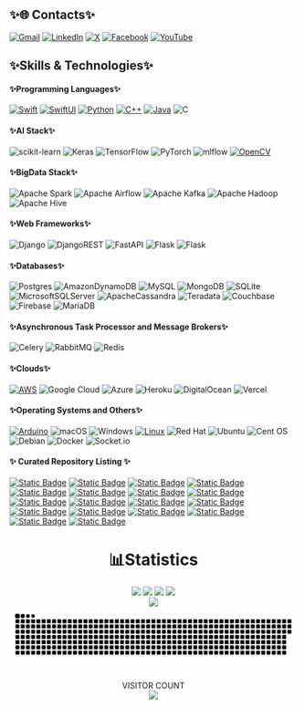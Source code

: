 ## ✨🌐 Contacts✨
[![Gmail](https://img.shields.io/badge/%20-%20Mail-black?color=14171A&labelColor=ef5350&logo=gmail&logoColor=ffffff)](mailto:ariftechinfo@gmail.com?subject=From%20GitHub&body=Hi,%20there.%20Found%20you%20from%20GitHub.)
[![LinkedIn](https://img.shields.io/badge/LinkedIn-%230077B5.svg?logo=linkedin&logoColor=white)]([https://www.linkedin.com/in/mdarifhossen/](https://www.linkedin.com/in/mdarifhossen/))
[![X](https://img.shields.io/badge/X-000000?logo=x&logoColor=white)](https://www.x.com/arifhossen/)
[![Facebook](https://img.shields.io/badge/Facebook-1877F2?logo=facebook&logoColor=white)](https://www.facebook.com/arifhossen.info)
[![YouTube](https://img.shields.io/badge/YouTube-FF0000?logo=youtube&logoColor=white)](https://www.youtube.com/@mdarifhossen)



## ✨Skills & Technologies✨
#### ✨Programming Languages✨
[![Swift](https://img.shields.io/badge/Swift-3776AB?style=for-the-badge&logo=swift&logoColor=white)]()
[![SwiftUI](https://img.shields.io/badge/SwiftUI-3776AB?style=for-the-badge&logo=swiftui&logoColor=white)]()
[![Python](https://img.shields.io/badge/Python-3776AB?style=for-the-badge&logo=python&logoColor=white)]()
[![C++](https://img.shields.io/badge/Swift-00599C?style=for-the-badge&logo=c%2B%2B&logoColor=white)]()
[![Java](https://img.shields.io/badge/SwiftUI-007396?style=for-the-badge&logo=java&logoColor=white)]()
![C](https://img.shields.io/badge/Java-%2300599C.svg?style=for-the-badge&logo=c&logoColor=white)

<!--
![PHP](https://img.shields.io/badge/php-%23777BB4.svg?style=for-the-badge&logo=php&logoColor=white)
![Rust](https://img.shields.io/badge/rust-%23000000.svg?style=for-the-badge&logo=rust&logoColor=white)
![Go](https://img.shields.io/badge/go-%2300ADD8.svg?style=for-the-badge&logo=go&logoColor=white)
![Julia](https://img.shields.io/badge/-Julia-9558B2?style=for-the-badge&logo=julia&logoColor=white)
-->
#### ✨AI Stack✨
![scikit-learn](https://img.shields.io/badge/scikit--learn-%23F7931E.svg?style=for-the-badge&logo=scikit-learn&logoColor=white)
![Keras](https://img.shields.io/badge/Keras-%23D00000.svg?style=for-the-badge&logo=Keras&logoColor=white)
![TensorFlow](https://img.shields.io/badge/TensorFlow-%23FF6F00.svg?style=for-the-badge&logo=TensorFlow&logoColor=white)
![PyTorch](https://img.shields.io/badge/PyTorch-%23EE4C2C.svg?style=for-the-badge&logo=PyTorch&logoColor=white)
![mlflow](https://img.shields.io/badge/mlflow-%23d9ead3.svg?style=for-the-badge&logo=numpy&logoColor=blue)
[![OpenCV](https://img.shields.io/badge/OpenCV-5C3EE8?style=for-the-badge&logo=opencv&logoColor=white)]()
#### ✨BigData Stack✨
![Apache Spark](https://img.shields.io/badge/Apache%20Spark-FDEE21?style=for-the-badge&logo=apachespark&logoColor=black)
![Apache Airflow](https://img.shields.io/badge/Apache%20Airflow-black?style=for-the-badge&logo=apacheairflow&logoColor=white)
![Apache Kafka](https://img.shields.io/badge/Apache%20Kafka-000?style=for-the-badge&logo=apachekafka)
![Apache Hadoop](https://img.shields.io/badge/Apache%20Hadoop-66CCFF?style=for-the-badge&logo=apachehadoop&logoColor=black)
![Apache Hive](https://img.shields.io/badge/Apache%20Hive-FDEE21?style=for-the-badge&logo=apachehive&logoColor=black)
#### ✨Web Frameworks✨
![Django](https://img.shields.io/badge/django-%23092E20.svg?style=for-the-badge&logo=django&logoColor=white)
![DjangoREST](https://img.shields.io/badge/DJANGO-REST-ff1709?style=for-the-badge&logo=django&logoColor=white&color=ff1709&labelColor=gray)
![FastAPI](https://img.shields.io/badge/FastAPI-005571?style=for-the-badge&logo=fastapi)
![Flask](https://img.shields.io/badge/flask-%23000.svg?style=for-the-badge&logo=flask&logoColor=white)
![Flask](https://img.shields.io/badge/Laravel-%23000.svg?style=for-the-badge&logo=flask&logoColor=white)
<!--
![Laravel](https://img.shields.io/badge/laravel-%23FF2D20.svg?style=for-the-badge&logo=laravel&logoColor=white)
![NodeJS](https://img.shields.io/badge/node.js-6DA55F?style=for-the-badge&logo=node.js&logoColor=white)
![Express.js](https://img.shields.io/badge/express.js-%23404d59.svg?style=for-the-badge&logo=express&logoColor=%2361DAFB)
-->
#### ✨Databases✨
![Postgres](https://img.shields.io/badge/postgres-%23316192.svg?style=for-the-badge&logo=postgresql&logoColor=white)
![AmazonDynamoDB](https://img.shields.io/badge/Amazon%20DynamoDB-4053D6?style=for-the-badge&logo=Amazon%20DynamoDB&logoColor=white)
![MySQL](https://img.shields.io/badge/mysql-%2300f.svg?style=for-the-badge&logo=mysql&logoColor=white)
![MongoDB](https://img.shields.io/badge/MongoDB-%234ea94b.svg?style=for-the-badge&logo=mongodb&logoColor=white)
![SQLite](https://img.shields.io/badge/sqlite-%2307405e.svg?style=for-the-badge&logo=sqlite&logoColor=white)
![MicrosoftSQLServer](https://img.shields.io/badge/Microsoft%20SQL%20Server-CC2927?style=for-the-badge&logo=microsoft%20sql%20server&logoColor=white)
![ApacheCassandra](https://img.shields.io/badge/cassandra-%231287B1.svg?style=for-the-badge&logo=apache-cassandra&logoColor=white)
![Teradata](https://img.shields.io/badge/Teradata-F37440?style=for-the-badge&logo=teradata&logoColor=white)
![Couchbase](https://img.shields.io/badge/Couchbase-EA2328?style=for-the-badge&logo=couchbase&logoColor=white)
![Firebase](https://img.shields.io/badge/Firebase-039BE5?style=for-the-badge&logo=Firebase&logoColor=white)
![MariaDB](https://img.shields.io/badge/MariaDB-003545?style=for-the-badge&logo=mariadb&logoColor=white)
<!--
#### Virtual Envs and Package Manager:
[![Anaconda](https://img.shields.io/badge/Anaconda-44A833?style=for-the-badge&logo=anaconda&logoColor=white)]()
![Poetry](https://img.shields.io/badge/Poetry-%233B82F6.svg?style=for-the-badge&logo=poetry&logoColor=0B3D8D)
![NPM](https://img.shields.io/badge/NPM-%23CB3837.svg?style=for-the-badge&logo=npm&logoColor=white)
![Yarn](https://img.shields.io/badge/yarn-%232C8EBB.svg?style=for-the-badge&logo=yarn&logoColor=white)
-->
#### ✨Asynchronous Task Processor and Message Brokers✨
![Celery](https://img.shields.io/badge/celery-%23a9cc54.svg?style=for-the-badge&logo=celery&logoColor=ddf4a4)
![RabbitMQ](https://img.shields.io/badge/Rabbitmq-FF6600?style=for-the-badge&logo=rabbitmq&logoColor=white)
![Redis](https://img.shields.io/badge/redis-%23DD0031.svg?style=for-the-badge&logo=redis&logoColor=white)
#### ✨Clouds✨
[![AWS](https://img.shields.io/badge/AWS-232F3E?style=for-the-badge&logo=amazon-aws&logoColor=white)]()
![Google Cloud](https://img.shields.io/badge/GoogleCloud-%234285F4.svg?style=for-the-badge&logo=google-cloud&logoColor=white)
![Azure](https://img.shields.io/badge/azure-%230072C6.svg?style=for-the-badge&logo=microsoftazure&logoColor=white)
![Heroku](https://img.shields.io/badge/heroku-%23430098.svg?style=for-the-badge&logo=heroku&logoColor=white)
![DigitalOcean](https://img.shields.io/badge/DigitalOcean-%230167ff.svg?style=for-the-badge&logo=digitalOcean&logoColor=white)
![Vercel](https://img.shields.io/badge/vercel-%23000000.svg?style=for-the-badge&logo=vercel&logoColor=white)
<!--
![PythonAnywhere](https://img.shields.io/badge/pythonanywhere-%232F9FD7.svg?style=for-the-badge&logo=pythonanywhere&logoColor=151515)
![Cloudflare](https://img.shields.io/badge/Cloudflare-F38020?style=for-the-badge&logo=Cloudflare&logoColor=white)
![Github Pages](https://img.shields.io/badge/github%20pages-121013?style=for-the-badge&logo=github&logoColor=white)
![Firebase](https://img.shields.io/badge/firebase-%23039BE5.svg?style=for-the-badge&logo=firebase)
-->
#### ✨Operating Systems and Others✨
[![Arduino](https://img.shields.io/badge/Arduino-00979D?style=for-the-badge&logo=arduino&logoColor=white)]()
![macOS](https://img.shields.io/badge/mac%20os-000000?style=for-the-badge&logo=macos&logoColor=F0F0F0)
![Windows](https://img.shields.io/badge/Windows-0078D6?style=for-the-badge&logo=windows&logoColor=white)
[![Linux](https://img.shields.io/badge/Linux-FCC624?style=for-the-badge&logo=linux&logoColor=black)]()
![Red Hat](https://img.shields.io/badge/Red%20Hat-EE0000?style=for-the-badge&logo=redhat&logoColor=white)
![Ubuntu](https://img.shields.io/badge/Ubuntu-E95420?style=for-the-badge&logo=ubuntu&logoColor=white)
![Cent OS](https://img.shields.io/badge/cent%20os-002260?style=for-the-badge&logo=centos&logoColor=F0F0F0)
![Debian](https://img.shields.io/badge/Debian-D70A53?style=for-the-badge&logo=debian&logoColor=white)
![Docker](https://img.shields.io/badge/docker-%230db7ed.svg?style=for-the-badge&logo=docker&logoColor=white)
![Socket.io](https://img.shields.io/badge/Socket.io-black?style=for-the-badge&logo=socket.io&badgeColor=010101)
#### ✨ Curated Repository Listing ✨
[![Static Badge](https://img.shields.io/badge/AI-green?style=for-the-badge&logo=Github&label=Machine%20Learning)](https://github.com/bhuiyanmobasshir94/Machine-Learning)
[![Static Badge](https://img.shields.io/badge/AI-green?style=for-the-badge&logo=Github&label=Deep%20Learning)](https://github.com/bhuiyanmobasshir94/Deep-Learning)
[![Static Badge](https://img.shields.io/badge/AI-green?style=for-the-badge&logo=Github&label=Data%20Science)](https://github.com/bhuiyanmobasshir94/Data-Science)
[![Static Badge](https://img.shields.io/badge/AI-green?style=for-the-badge&logo=Github&label=Computer%20Vision)](https://github.com/bhuiyanmobasshir94/Computer-Vision)
[![Static Badge](https://img.shields.io/badge/AI-green?style=for-the-badge&logo=Github&label=Edge%20%2F%20IoT)](https://github.com/bhuiyanmobasshir94/Edge-IoT)
[![Static Badge](https://img.shields.io/badge/AI-green?style=for-the-badge&logo=Github&label=NLP%20%2F%20NLU)](https://github.com/bhuiyanmobasshir94/Natural-Language-Processing-And-Understanding)
[![Static Badge](https://img.shields.io/badge/SE-blue?style=for-the-badge&logo=Github&label=Problem%20Solving)](https://github.com/bhuiyanmobasshir94/Problem-Solving)
[![Static Badge](https://img.shields.io/badge/SE-blue?style=for-the-badge&logo=Github&label=Interview)](https://github.com/bhuiyanmobasshir94/Interview)
[![Static Badge](https://img.shields.io/badge/SE-blue?style=for-the-badge&logo=Github&label=Testing)](https://github.com/bhuiyanmobasshir94/Testing)
[![Static Badge](https://img.shields.io/badge/SE-blue?style=for-the-badge&logo=Github&label=Software%20Engineering%20Best%20Practices)](https://github.com/bhuiyanmobasshir94/Software-Engineering-Best-Practices)
[![Static Badge](https://img.shields.io/badge/SE-blue?style=for-the-badge&logo=Github&label=Cloud%20DevOps)](https://github.com/bhuiyanmobasshir94/Cloud-DevOps)
[![Static Badge](https://img.shields.io/badge/Computing-red?style=for-the-badge&logo=Github&label=GIS)](https://github.com/bhuiyanmobasshir94/GIS)
[![Static Badge](https://img.shields.io/badge/Computing-red?style=for-the-badge&logo=Github&label=Data%20Engineering)](https://github.com/bhuiyanmobasshir94/Data-Engineering)
[![Static Badge](https://img.shields.io/badge/Misc.-yellow?style=for-the-badge&logo=Github&label=Research)](https://github.com/bhuiyanmobasshir94/Research)
[![Static Badge](https://img.shields.io/badge/Misc.-yellow?style=for-the-badge&logo=Github&label=Higher%20Study)](https://github.com/bhuiyanmobasshir94/Higher-Study)
[![Static Badge](https://img.shields.io/badge/Misc.-yellow?style=for-the-badge&logo=Github&label=Books)](https://github.com/bhuiyanmobasshir94/Books)
[![Static Badge](https://img.shields.io/badge/Misc.-yellow?style=for-the-badge&logo=Github&label=Coursera%20Specializations)](https://github.com/bhuiyanmobasshir94/Coursera-Specializations)
[![Static Badge](https://img.shields.io/badge/Misc.-yellow?style=for-the-badge&logo=Github&label=NUS%20Artificial%20Intelligence%20Training)](https://github.com/bhuiyanmobasshir94/NUS-Artificial-Intelligence-Training)
<br>

<h1 align="center">📊Statistics</h1>
<div align="center">
  <img width="440px" src="https://github-readme-stats.vercel.app/api?username=bhuiyanmobasshir94&show_icons=true&theme=dark">
  <img width="385px" src="https://github-readme-stats.anuraghazra1.vercel.app/api/top-langs/?username=bhuiyanmobasshir94&layout=compact&theme=onedark" />
  <img width="440px" src="https://github-readme-activity-graph.vercel.app/graph?username=bhuiyanmobasshir94&theme=github">
  <img width="385px" src="https://github-readme-streak-stats.herokuapp.com/?user=bhuiyanmobasshir94&theme=dark" />
</div>

<div align="center">
 <img src="https://github-profile-trophy.vercel.app/?username=bhuiyanmobasshir94&theme=onedark&row=1)](https://github.com/ryo-ma/github-profile-trophy" />
 <img src="https://raw.githubusercontent.com/bhuiyanmobasshir94/bhuiyanmobasshir94/output/github-contribution-grid-snake-dark.svg" />
<p> 
  VISITOR COUNT<br>
  <img src="https://profile-counter.glitch.me/bhuiyanmobasshir94/count.svg" />
</p>
</div>
